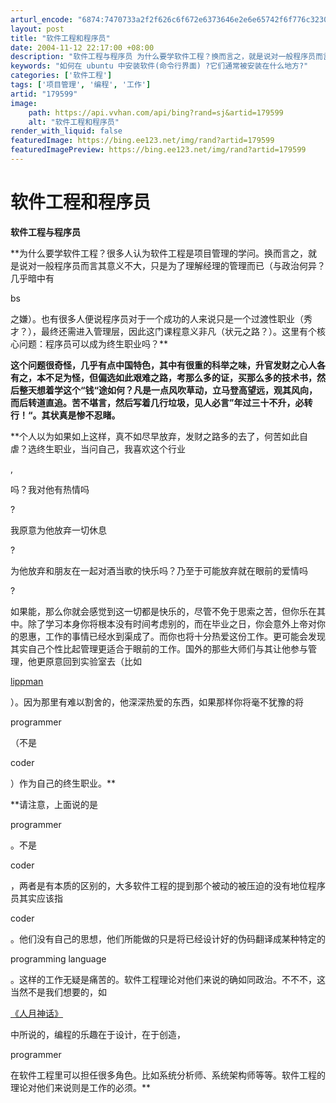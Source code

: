 ```yaml
---
arturl_encode: "6874:7470733a2f2f626c6f672e6373646e2e6e65742f6f776c3230:30382f61727469636c652f64657461696c732f313739353939"
layout: post
title: "软件工程和程序员"
date: 2004-11-12 22:17:00 +08:00
description: "软件工程与程序员 为什么要学软件工程？换而言之，就是说对一般程序员而言其意义不大，只"
keywords: "如何在 ubuntu 中安装软件(命令行界面) ?它们通常被安装在什么地方?"
categories: ['软件工程']
tags: ['项目管理', '编程', '工作']
artid: "179599"
image:
    path: https://api.vvhan.com/api/bing?rand=sj&artid=179599
    alt: "软件工程和程序员"
render_with_liquid: false
featuredImage: https://bing.ee123.net/img/rand?artid=179599
featuredImagePreview: https://bing.ee123.net/img/rand?artid=179599
---
```


# 软件工程和程序员

**软件工程与程序员**

**为什么要学软件工程？很多人认为软件工程是项目管理的学问。换而言之，就是说对一般程序员而言其意义不大，只是为了理解经理的管理而已（与政治何异？几乎暗中有

bs

之嫌）。也有很多人便说程序员对于一个成功的人来说只是一个过渡性职业（秀才？），最终还需进入管理层，因此这门课程意义非凡（状元之路？）。这里有个核心问题：程序员可以成为终生职业吗？**

**这个问题很奇怪，几乎有点中国特色，其中有很重的科举之味，升官发财之心人各有之，本不足为怪，但偏选如此艰难之路，考那么多的证，买那么多的技术书，然后整天想着学这个“钱“途如何？凡是一点风吹草动，立马登高望远，观其风向，而后转道直追。苦不堪言，然后写着几行垃圾，见人必言”年过三十不升，必转行！“。其状真是惨不忍睹。**

**个人以为如果如上这样，真不如尽早放弃，发财之路多的去了，何苦如此自虐？选终生职业，当问自己，我喜欢这个行业

,

吗？我对他有热情吗

?

我原意为他放弃一切休息

?

为他放弃和朋友在一起对酒当歌的快乐吗？乃至于可能放弃就在眼前的爱情吗

?

如果能，那么你就会感觉到这一切都是快乐的，尽管不免于思索之苦，但你乐在其中。除了学习本身你将根本没有时间考虑别的，而在毕业之日，你会意外上帝对你的恩惠，工作的事情已经水到渠成了。而你也将十分热爱这份工作。更可能会发现其实自己个性比起管理更适合于眼前的工作。国外的那些大师们与其让他参与管理，他更原意回到实验室去（比如

[lippman](http://www.china-pub.com/computers/common/info.asp?id=5926)

）。因为那里有难以割舍的，他深深热爱的东西，如果那样你将毫不犹豫的将

programmer

（不是

coder

）作为自己的终生职业。**

**请注意，上面说的是

programmer

。不是

coder

，两者是有本质的区别的，大多软件工程的提到那个被动的被压迫的没有地位程序员其实应该指

coder

。他们没有自己的思想，他们所能做的只是将已经设计好的伪码翻译成某种特定的

programming language

。这样的工作无疑是痛苦的。软件工程理论对他们来说的确如同政治。不不不，这当然不是我们想要的，如

[《人月神话》](http://www.china-pub.com/computers/common/info.asp?id=7209)

中所说的，编程的乐趣在于设计，在于创造，

programmer

在软件工程里可以担任很多角色。比如系统分析师、系统架构师等等。软件工程的理论对他们来说则是工作的必须。**